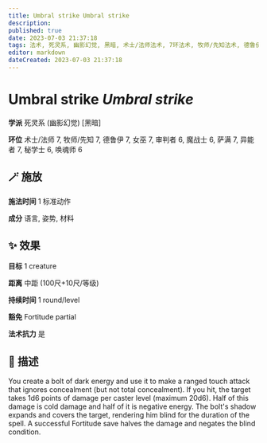 ```yaml
---
title: Umbral strike Umbral strike
description: 
published: true
date: 2023-07-03 21:37:18
tags: 法术, 死灵系, 幽影幻觉, 黑暗, 术士/法师法术, 7环法术, 牧师/先知法术, 德鲁伊法术, 女巫法术, 审判者法术, 6环法术, 魔战士法术, 萨满法术, 异能者法术, 秘学士法术, 唤魂师法术
editor: markdown
dateCreated: 2023-07-03 21:37:18
---
```


# **Umbral strike** *Umbral strike*

**学派** 死灵系 (幽影幻觉) \[黑暗\] 

**环位** 术士/法师 7, 牧师/先知 7, 德鲁伊 7, 女巫 7, 审判者 6, 魔战士 6, 萨满 7, 异能者 7, 秘学士 6, 唤魂师 6

## 🪄 施放

**施法时间** 1 标准动作

**成分** 语言, 姿势, 材料

## ✨ 效果 

**目标** 1 creature 

**距离** 中距 (100尺+10尺/等级)  

**持续时间** 1 round/level 

**豁免** Fortitude partial

**法术抗力** 是

## 📖 描述

You create a bolt of dark energy and use it to make a ranged touch attack that ignores concealment (but not total concealment).  If you hit, the target takes 1d6 points of damage per caster level (maximum 20d6). Half of this damage is cold damage and half of it is negative energy. The bolt's shadow expands and covers the target, rendering him blind for the duration of the spell. A successful Fortitude save halves the damage and negates the blind condition.
    